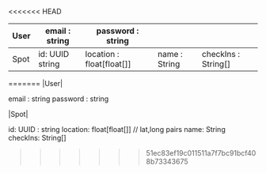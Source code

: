<<<<<<< HEAD

| User | email : string |  password : string  |   |   |
|---|---|---|---|---|
| Spot |  id: UUID string  |  location : float[float[]] |  name : String  |  checkIns : String[]  |
=======
|User|

email : string 
password : string

|Spot|

id: UUID : string
location: float[float[]] // lat,long pairs
name: String
checkIns: String[]
>>>>>>> 51ec83ef19c011511a7f7bc91bcf408b73343675
